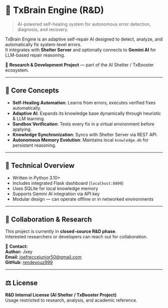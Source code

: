 # 🧠 TxBrain Engine (R&D)

> AI-powered self-healing system for autonomous error detection, diagnosis, and recovery.

TxBrain Engine is an adaptive self-repair AI designed to detect, analyze, and automatically fix system-level errors.  
It integrates with **Shelter Server** and optionally connects to **Gemini AI** for LLM-based repair reasoning.

🔬 **Research & Development Project** — part of the AI Shelter / TxBooster ecosystem.

---

## 🧩 Core Concepts
- **Self-Healing Automation**: Learns from errors, executes verified fixes automatically.  
- **Adaptive AI**: Expands its knowledge base dynamically through heuristic & LLM learning.  
- **Sandbox Verification**: Tests every fix in a virtual environment before applying.  
- **Knowledge Synchronization**: Syncs with Shelter Server via REST API.  
- **Autonomous Memory Evolution**: Maintains local `knowledge.db` for persistent reasoning.

---

## 🔧 Technical Overview
- Written in Python 3.10+
- Includes integrated Flask dashboard (`localhost:8899`)
- Uses SQLite for local knowledge memory
- Supports Gemini AI integration via API key
- Modular design — can operate offline or in networked environments

---

## 🚧 Collaboration & Research
This project is currently in **closed-source R&D phase**.  
Interested researchers or developers can reach out for collaboration.

📩 **Contact:**  
**Author:** Jxey  
**Email:** [joefreccejunior50@gmail.com](mailto:joefreccejunior50@gmail.com)  
**GitHub:** [rendevouz999](https://github.com/rendevouz999)

---

## ⚖️ License
**R&D Internal License (AI Shelter / TxBooster Project)**  
Usage restricted to research, analysis, and academic reference.

